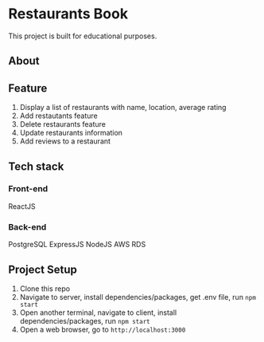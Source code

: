 # Restaurants Book
This project is built for educational purposes. 

## About 

## Feature
1. Display a list of restaurants with name, location, average rating
2. Add restautants feature
3. Delete restaurants feature
4. Update restaurants information
5. Add reviews to a restaurant

## Tech stack
### Front-end
ReactJS

### Back-end
PostgreSQL
ExpressJS
NodeJS
AWS RDS 

## Project Setup
1. Clone this repo
2. Navigate to server, install dependencies/packages, get .env file, run `npm start`
3. Open another terminal, navigate to client, install dependencies/packages, run `npm start`
4. Open a web browser, go to `http://localhost:3000`